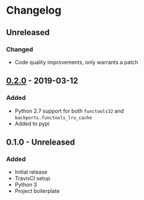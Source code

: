 # Changelog

## Unreleased

### Changed

* Code quality improvements, only warrants a patch

## [0.2.0] - 2019-03-12

[0.2.0]: https://github.com/ipwnponies/pytest-antilru/releases/tag/v0.2.0

### Added

* Python 2.7 support for both `functools32` and `backports.functools_lru_cache`
* Added to pypi

## 0.1.0 - Unreleased

### Added

* Initial release
* TravisCI setup
* Python 3
* Project boilerplate
